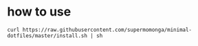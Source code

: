 # how to use

`curl https://raw.githubusercontent.com/supermomonga/minimal-dotfiles/master/install.sh | sh`

